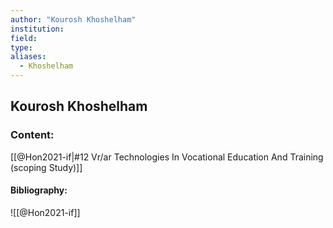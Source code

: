 ```yaml
---
author: "Kourosh Khoshelham"
institution:
field:
type:
aliases:
  - Khoshelham
---
```


## Kourosh Khoshelham

### Content:
[[@Hon2021-if|#12 Vr/ar Technologies In Vocational Education And Training (scoping Study)]]

#### Bibliography:

![[@Hon2021-if]]